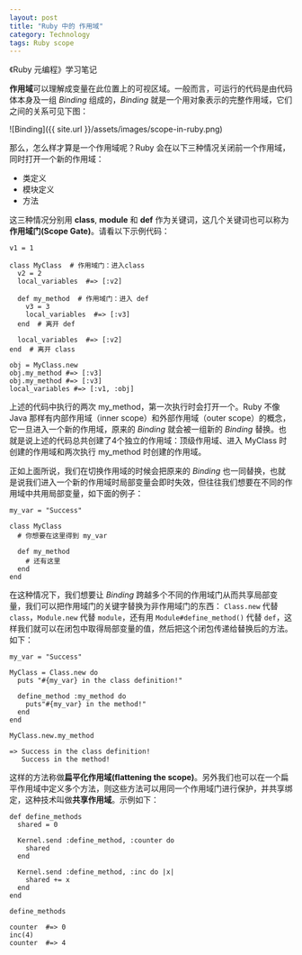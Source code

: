 ```yaml
---
layout: post
title: "Ruby 中的 作用域"
category: Technology
tags: Ruby scope
---
```


《Ruby 元编程》学习笔记

**作用域**可以理解成变量在此位置上的可视区域。一般而言，可运行的代码是由代码体本身及一组 *Binding* 组成的，*Binding* 就是一个用对象表示的完整作用域，它们之间的关系可见下图：

![Binding]({{ site.url }}/assets/images/scope-in-ruby.png)

那么，怎么样才算是一个作用域呢？Ruby 会在以下三种情况关闭前一个作用域，同时打开一个新的作用域：

* 类定义
* 模块定义
* 方法

这三种情况分别用 **class**, **module** 和 **def** 作为关键词，这几个关键词也可以称为**作用域门(Scope Gate)**。请看以下示例代码：

    v1 = 1
    
    class MyClass  # 作用域门：进入class
      v2 = 2
      local_variables  #=> [:v2]
      
      def my_method  # 作用域门：进入 def
        v3 = 3
        local_variables  #=> [:v3]
      end  # 离开 def
      
      local_variables  #=> [:v2]
    end  # 离开 class
    
    obj = MyClass.new
    obj.my_method #=> [:v3]
    obj.my_method #=> [:v3]
    local_variables #=> [:v1, :obj]

上述的代码中执行的两次 my_method，第一次执行时会打开一个。Ruby 不像 Java 那样有内部作用域（inner scope）和外部作用域（outer scope）的概念，它一旦进入一个新的作用域，原来的 *Binding* 就会被一组新的 *Binding* 替换。也就是说上述的代码总共创建了4个独立的作用域：顶级作用域、进入 MyClass 时创建的作用域和两次执行 my_method 时创建的作用域。

正如上面所说，我们在切换作用域的时候会把原来的 *Binding* 也一同替换，也就是说我们进入一个新的作用域时局部变量会即时失效，但往往我们想要在不同的作用域中共用局部变量，如下面的例子：

    my_var = "Success"
  
    class MyClass
      # 你想要在这里得到 my_var
    
      def my_method
        # 还有这里
      end
    end
  
在这种情况下，我们想要让 *Binding* 跨越多个不同的作用域门从而共享局部变量，我们可以把作用域门的关键字替换为非作用域门的东西： `Class.new` 代替 `class`，`Module.new` 代替 `module`，还有用 `Module#define_method()` 代替 `def`，这样我们就可以在闭包中取得局部变量的值，然后把这个闭包传递给替换后的方法。如下：

    my_var = "Success"
    
    MyClass = Class.new do
      puts "#{my_var} in the class definition!"
      
      define_method :my_method do
        puts"#{my_var} in the method!"
      end
    end
    
    MyClass.new.my_method
    
    => Success in the class definition!
       Success in the method!
       
这样的方法称做**扁平化作用域(flattening the scope)**。另外我们也可以在一个扁平作用域中定义多个方法，则这些方法可以用同一个作用域门进行保护，并共享绑定，这种技术叫做**共享作用域**。示例如下：

    def define_methods
      shared = 0
      
      Kernel.send :define_method, :counter do
        shared
      end
      
      Kernel.send :define_method, :inc do |x|
        shared += x
      end
    end
    
    define_methods
    
    counter  #=> 0
    inc(4)
    counter  #=> 4

